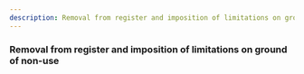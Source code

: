 ```yaml
---
description: Removal from register and imposition of limitations on ground of non-use
---
```


### Removal from register and imposition of limitations on ground of non-use

